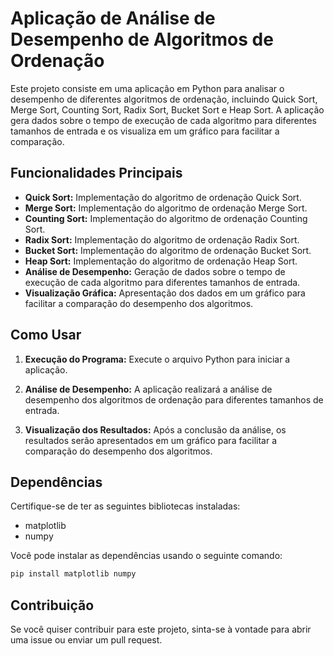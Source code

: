 # Aplicação de Análise de Desempenho de Algoritmos de Ordenação

Este projeto consiste em uma aplicação em Python para analisar o desempenho de diferentes algoritmos de ordenação, incluindo Quick Sort, Merge Sort, Counting Sort, Radix Sort, Bucket Sort e Heap Sort. A aplicação gera dados sobre o tempo de execução de cada algoritmo para diferentes tamanhos de entrada e os visualiza em um gráfico para facilitar a comparação.

## Funcionalidades Principais

- **Quick Sort:** Implementação do algoritmo de ordenação Quick Sort.
- **Merge Sort:** Implementação do algoritmo de ordenação Merge Sort.
- **Counting Sort:** Implementação do algoritmo de ordenação Counting Sort.
- **Radix Sort:** Implementação do algoritmo de ordenação Radix Sort.
- **Bucket Sort:** Implementação do algoritmo de ordenação Bucket Sort.
- **Heap Sort:** Implementação do algoritmo de ordenação Heap Sort.
- **Análise de Desempenho:** Geração de dados sobre o tempo de execução de cada algoritmo para diferentes tamanhos de entrada.
- **Visualização Gráfica:** Apresentação dos dados em um gráfico para facilitar a comparação do desempenho dos algoritmos.

## Como Usar

1. **Execução do Programa:**
   Execute o arquivo Python para iniciar a aplicação.

2. **Análise de Desempenho:**
   A aplicação realizará a análise de desempenho dos algoritmos de ordenação para diferentes tamanhos de entrada.

3. **Visualização dos Resultados:**
   Após a conclusão da análise, os resultados serão apresentados em um gráfico para facilitar a comparação do desempenho dos algoritmos.

## Dependências

Certifique-se de ter as seguintes bibliotecas instaladas:

- matplotlib
- numpy

Você pode instalar as dependências usando o seguinte comando:

```bash
pip install matplotlib numpy
```

## Contribuição
Se você quiser contribuir para este projeto, sinta-se à vontade para abrir uma issue ou enviar um pull request.

